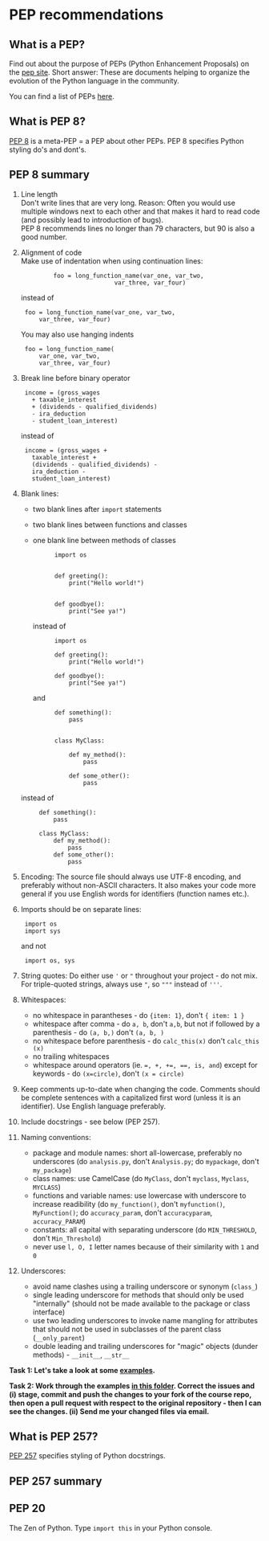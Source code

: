 # PEP recommendations

## What is a PEP?

Find out about the purpose of PEPs (Python Enhancement Proposals) on the [pep site](https://peps.python.org/pep-0001/). Short answer: These are documents helping to organize the evolution of the Python language in the community.

You can find a list of PEPs [here](https://peps.python.org/).

## What is PEP 8?

[PEP 8](https://peps.python.org/pep-0008/) is a meta-PEP = a PEP about other PEPs. PEP 8 specifies Python styling do's and dont's.

## PEP 8 summary

1. Line length  
Don't write lines that are very long. Reason: Often you would use multiple windows next to each other and that makes it hard to read code (and possibly lead to introduction of bugs).  
PEP 8 recommends lines no longer than 79 characters, but 90 is also a good number.

1. Alignment of code  
Make use of indentation when using continuation lines:  

                foo = long_function_name(var_one, var_two,
                                 var_three, var_four)
    instead of 

        foo = long_function_name(var_one, var_two,
            var_three, var_four)
    You may also use hanging indents

        foo = long_function_name(
            var_one, var_two,
            var_three, var_four)
1. Break line before binary operator
        
        income = (gross_wages
          + taxable_interest
          + (dividends - qualified_dividends)
          - ira_deduction
          - student_loan_interest)
    instead of  

        income = (gross_wages +
          taxable_interest +
          (dividends - qualified_dividends) -
          ira_deduction -
          student_loan_interest)

1. Blank lines:  
    - two blank lines after `import` statements
    - two blank lines between functions and classes
    - one blank line between methods of classes

                import os


                def greeting():
                    print("Hello world!")


                def goodbye():
                    print("See ya!")    
        instead of

                import os

                def greeting():
                    print("Hello world!")

                def goodbye():
                    print("See ya!")
        and

                def something():
                    pass


                class MyClass:

                    def my_method():
                        pass

                    def some_other():
                        pass
    instead of 

            def something():
                pass

            class MyClass:
                def my_method():
                    pass
                def some_other():
                    pass
1. Encoding: The source file should always use UTF-8 encoding, and preferably without non-ASCII characters. It also makes your code more general if you use English words for identifiers (function names etc.).
1. Imports should be on separate lines:

        import os
        import sys
    and not

        import os, sys

1. String quotes: Do either use `'` or `"` throughout your project - do not mix. For triple-quoted strings, always use `"`, so `"""` instead of `'''`.
1. Whitespaces:
    - no whitespace in parantheses - do `{item: 1}`, don't ```{ item: 1 }```
    - whitespace after comma - do `a, b`, don't `a,b`, but not if followed by a parenthesis - do `(a, b,)` don't `(a, b, )`
    - no whitespace before parenthesis - do `calc_this(x)` don't `calc_this (x)`
    - no trailing whitespaces
    - whitespace around operators (ie. `=, +, +=, ==, is, and`) except for keywords - do `(x=circle)`, don't `(x = circle)`
1. Keep comments up-to-date when changing the code. Comments should be complete sentences with a capitalized first word (unless it is an identifier). Use English language preferably.
1. Include docstrings - see below (PEP 257).
1. Naming conventions:
    - package and module names: short all-lowercase, preferably no underscores (do `analysis.py`, don't `Analysis.py`; do `mypackage`, don't `my_package`)
    - class names: use CamelCase (do `MyClass`, don't `myclass`, `Myclass`, `MYCLASS`)
    - functions and variable names: use lowercase with underscore to increase readibility (do `my_function()`, don't `myfunction()`, `MyFunction()`; do `accuracy_param`, don't `accuracyparam`, `accuracy_PARAM`)
    - constants: all capital with separating underscore (do `MIN_THRESHOLD`, don't `Min_Threshold`)
    - never use `l, O, I` letter names because of their similarity with `1` and `0`
1. Underscores:
    - avoid name clashes using a trailing underscore or synonym (`class_`)
    - single leading underscore for methods that should only be used "internally" (should not be made available to the package or class interface)
    - use two leading underscores to invoke name mangling for attributes that should not be used in subclasses of the parent class (`__only_parent`)
    - double leading and trailing underscores for "magic" objects (dunder methods) - `__init__`, `__str__`

**Task 1: Let's take a look at some [examples](./PEP_right_or_wrong.md).**

**Task 2: Work through the examples [in this folder](.). Correct the issues and (i) stage, commit and push the changes to your fork of the course repo, then open a pull request with respect to the original repository - then I can see the changes. (ii) Send me your changed files via email.**

## What is PEP 257?

[PEP 257](https://peps.python.org/pep-0257/) specifies styling of Python docstrings.

## PEP 257 summary

## PEP 20

The Zen of Python. Type `import this` in your Python console.
